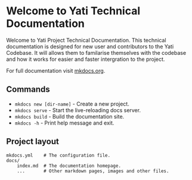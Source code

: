 # Welcome to Yati Technical Documentation

Welcome to Yati Project Technical Documentation. This technical documentation is designed for new user and contributors to the Yati Codebase. It will allows them to familarise themselves with the codebase and how it works for easier and faster intergration to the project.

For full documentation visit [mkdocs.org](https://www.mkdocs.org).

## Commands

* `mkdocs new [dir-name]` - Create a new project.
* `mkdocs serve` - Start the live-reloading docs server.
* `mkdocs build` - Build the documentation site.
* `mkdocs -h` - Print help message and exit.

## Project layout

    mkdocs.yml    # The configuration file.
    docs/
        index.md  # The documentation homepage.
        ...       # Other markdown pages, images and other files.
